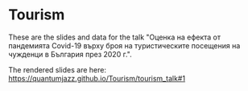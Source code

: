 # Tourism

These are the slides and data for the talk "Оценка на ефекта от пандемията Covid-19 върху броя на туристическите посещения на чужденци в България през 2020 г.".

The rendered slides are here:
https://quantumjazz.github.io/Tourism/tourism_talk#1
